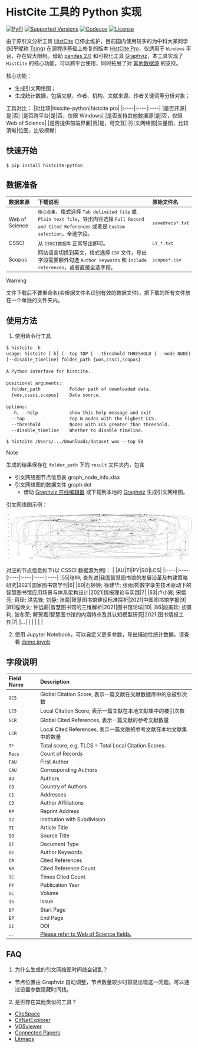 # HistCite 工具的 Python 实现

[![PyPI](https://img.shields.io/pypi/v/histcite-python)](https://pypi.org/project/histcite-python)
[![Supported Versions](https://img.shields.io/pypi/pyversions/histcite-python.svg)](https://pypi.org/project/histcite-python)
[![Codecov](https://codecov.io/gh/doublessay/histcite-python/graph/badge.svg?token=99V9E2CI1H)](https://codecov.io/gh/doublessay/histcite-python)
[![License](https://img.shields.io/pypi/l/histcite-python.svg)](https://github.com/doublessay/histcite-python/blob/main/LICENSE)

由于原引文分析工具 [HistCite](https://support.clarivate.com/ScientificandAcademicResearch/s/article/HistCite-No-longer-in-active-development-or-officially-supported) 已停止维护，目前国内使用较多的为中科大某同学 (知乎昵称 [Tsing](https://www.zhihu.com/people/wq123)) 在源程序基础上修复的版本 [HistCite Pro](https://zhuanlan.zhihu.com/p/20902898)，仅适用于 `Windows` 平台，存在较大限制。借助 [pandas 2.0](https://pandas.pydata.org/docs/dev/index.html) 和可视化工具 [Graphviz](https://graphviz.org)，本工具实现了 `HistCite` 的核心功能，可以跨平台使用，同时拓展了对 [其他数据源](#数据准备) 的支持。

核心功能：
- 生成引文网络图；
- 生成统计数据，包括文献、作者、机构、文献来源、作者关键词等分析对象；

工具对比：
|对比项|histcite-python|histcite pro|
|:----|:----|:----|
|是否开源|是|否|
|是否跨平台|是|否，仅限 Windows|
|是否支持其他数据源|是|否，仅限 Web of Science|
|是否提供前端界面|否|是，可交互|
|引文网络图|矢量图，比较清晰|位图，比较模糊|

## 快速开始
```console
$ pip install histcite-python
```

## 数据准备
|数据来源|下载说明|原始文件名|
|:----|:----|:----|
|Web of Science|`核心合集`，格式选择 `Tab delimited file` 或 `Plain text file`，导出内容选择 `Full Record and Cited References` 或者是 `Custom selection`，全选字段。|`savedrecs*.txt`|
|CSSCI|从 `CSSCI数据库` 正常导出即可。|`LY_*.txt`|
|Scopus|网站语言切换到英文，格式选择 `CSV` 文件，导出字段需要额外勾选 `Author keywords` 和 `Include references`，或者直接全选字段。|`scopus*.csv`|

> [!WARNING]
> 文件下载后不要重命名(会根据文件名识别有效的数据文件)，把下载的所有文件放在一个单独的文件夹内。

## 使用方法
1. 使用命令行工具
```console
$ histcite -h
usage: histcite [-h] (--top TOP | --threshold THRESHOLD | --node NODE) [--disable_timeline] folder_path {wos,cssci,scopus}

A Python interface for histcite.

positional arguments:
  folder_path           Folder path of downloaded data.
  {wos,cssci,scopus}    Data source.

options:
  -h, --help            show this help message and exit
  --top                 Top N nodes with the highest LCS.
  --threshold           Nodes with LCS greater than threshold.
  --disable_timeline    Whether to disable timeline.
```

```console
$ histcite /Users/.../Downloads/dataset wos --top 50
```

> [!NOTE]
> 生成的结果保存在 `folder_path` 下的 `result` 文件夹内，包含
> - 引文网络图节点信息表 graph_node_info.xlsx
> - 引文网络图的数据文件 graph.dot
>     - 借助 [Graphviz 在线编辑器](http://magjac.com/graphviz-visual-editor/) 或下载到本地的 [Graphviz](https://graphviz.org/) 生成引文网络图。

引文网络图示例：

![](https://raw.githubusercontent.com/doublessay/histcite-python/main/examples/graph.svg)

对应的节点信息如下(以 CSSCI 数据源为例)：
| |AU|TI|PY|SO|LCS|
|:----|:----|:----|:----|:----|:----|
|55|张坤; 查先进|我国智慧图书馆的发展沿革及构建策略研究|2021|国家图书馆学刊|6|
|60|石婷婷; 徐建华; 张雨浓|数字孪生技术驱动下的智慧图书馆应用场景与体系架构设计|2021|情报理论与实践|7|
|63|卢小宾; 宋姬芳; 蒋玲; 洪先锋; 刘静; 张薷|智慧图书馆建设标准探析|2021|中国图书馆学报|9|
|81|程焕文; 钟远薪|智慧图书馆的三维解析|2021|图书馆论坛|10|
|86|段美珍; 初景利; 张冬荣; 解贺嘉|智慧图书馆的内涵特点及其认知模型研究|2021|图书情报工作|7|
|...| | | | | |

2. 使用 Jupyter Notebook，可以自定义更多参数，导出描述性统计数据，请查看 [demo.ipynb](demo.ipynb)

## 字段说明
|Field Name|Description|
|:----|:----|
|`GCS`|Global Citation Score, 表示一篇文献在文献数据库中的总被引次数|
|`LCS`|Local Citation Score, 表示一篇文献在本地文献集中的被引次数|
|`GCR`|Global Cited References, 表示一篇文献的参考文献数量|
|`LCR`|Local Cited References, 表示一篇文献的参考文献在本地文献集中的数量|
|`T*` |Total score, e.g. TLCS = Total Local Citation Scores.|
|`Recs`|Count of Records|
|`FAU`|First Author|
|`CAU`|Corresponding Authors|
|`AU`|Authors|
|`CO`|Country of Authors|
|`C1`|Addresses|
|`C3`|Author Affiliations|
|`RP`|Reprint Address|
|`I2`|Institution with Subdivision|
|`TI`|Article Title|
|`SO`|Source Title|
|`DT`|Document Type|
|`DE`|Author Keywords|
|`CR`|Cited References|
|`NR`|Cited Reference Count|
|`TC`|Times Cited Count|
|`PY`|Publication Year|
|`VL`|Volume|
|`IS`|Issue|
|`BP`|Start Page|
|`EP`|End Page|
|`DI`|DOI|
|...|[Please refer to Web of Science fields.](https://webofscience.help.clarivate.com/en-us/Content/export-records.htm)|

## FAQ
1. 为什么生成的引文网络图时间线会错乱？
- 节点位置由 Graphviz 自动调整，节点数量较少时容易出现这一问题。可以通过设置参数隐藏时间线。

2. 是否存在其他类似的工具？
- [CiteSpace](https://citespace.podia.com/)
- [CitNetExplorer](https://www.citnetexplorer.nl/)
- [VOSviewer](https://www.vosviewer.com/)
- [Connected Papers](https://www.connectedpapers.com/)
- [Litmaps](https://app.litmaps.com/)

